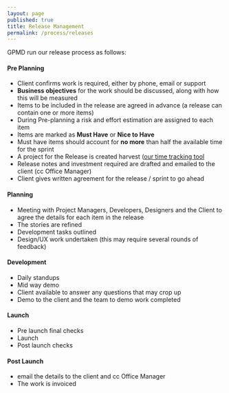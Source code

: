 ```yaml
---
layout: page
published: true
title: Release Management
permalink: /process/releases
---
```


GPMD run our release process as follows:

#### Pre Planning
- Client confirms work is required, either by phone, email or support
- **Business objectives** for the work should be discussed, along with how this will be measured
- Items to be included in the release are agreed in advance (a release can contain one or more items)
- During Pre-planning a risk and effort estimation are assigned to each item
- Items are marked as **Must Have** or **Nice to Have**
- Must have items should account for **no more** than half the available time for the sprint
- A project for the Release is created harvest ([our time tracking tool](/tools/)
- Release notes and investment required are drafted and emailed to the client (cc Office Manager)
- Client gives written agreement for the release / sprint to go ahead

#### Planning
- Meeting with Project Managers, Developers, Designers and the Client to agree the details for each item in the release
- The stories are refined
- Development tasks outlined
- Design/UX work undertaken (this may require several rounds of feedback)

#### Development
- Daily standups
- Mid way demo
- Client available to answer any questions that may crop up
- Demo to the client and the team to demo work completed

#### Launch
- Pre launch final checks
- Launch
- Post launch checks

#### Post Launch
- email the details to the client and cc Office Manager
- The work is invoiced